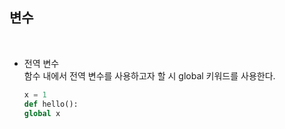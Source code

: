 ## 변수
<br>

* 전역 변수<br>
  함수 내에서 전역 변수를 사용하고자 할 시 global 키워드를 사용한다.
  ```python
  x = 1
  def hello():
  global x
  ```